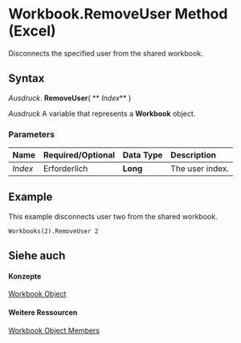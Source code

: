 
# Workbook.RemoveUser Method (Excel)

Disconnects the specified user from the shared workbook.


## Syntax

 _Ausdruck_. **RemoveUser**( ** _Index_** )

 _Ausdruck_ A variable that represents a **Workbook** object.


### Parameters



|**Name**|**Required/Optional**|**Data Type**|**Description**|
|:-----|:-----|:-----|:-----|
| _Index_|Erforderlich|**Long**|The user index.|

## Example

This example disconnects user two from the shared workbook.


```
Workbooks(2).RemoveUser 2
```


## Siehe auch


#### Konzepte


[Workbook Object](8c00aa60-c974-eed3-0812-3c9625eb0d4c.md)
#### Weitere Ressourcen


[Workbook Object Members](http://msdn.microsoft.com/library/dce102a3-25de-3ff4-2ce5-bc56e08baca7%28Office.15%29.aspx)